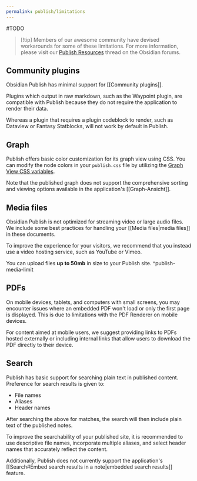 ```yaml
---
permalink: publish/limitations
---
```

#TODO
> [!tip] Members of our awesome community have devised workarounds for some of these limitations. For more information, please visit our [Publish Resources](https://forum.obsidian.md/t/obsidian-publish-resources/74582) thread on the Obsidian forums.

## Community plugins

Obsidian Publish has minimal support for [[Community plugins]]. 

Plugins which output in raw markdown, such as the Waypoint plugin, are compatible with Publish because they do not require the application to render their data. 

Whereas a plugin that requires a plugin codeblock to render, such as Dataview or Fantasy Statblocks, will not work by default in Publish. 

## Graph

Publish offers basic color customization for its graph view using CSS. You can modify the node colors in your `publish.css` file by utilizing the [Graph View CSS variables](https://docs.obsidian.md/Reference/CSS+variables/Plugins/Graph).

Note that the published graph does not support the comprehensive sorting and viewing options available in the application's [[Graph-Ansicht]].

## Media files

Obsidian Publish is not optimized for streaming video or large audio files. We include some best practices for handling your [[Media files|media files]] in these documents. 

To improve the experience for your visitors, we recommend that you instead use a video hosting service, such as YouTube or Vimeo.

You can upload files **up to 50mb** in size to your Publish site. ^publish-media-limit

## PDFs

On mobile devices, tablets, and computers with small screens, you may encounter issues where an embedded PDF won't load or only the first page is displayed. This is due to limitations with the PDF Renderer on mobile devices. 

For content aimed at mobile users, we suggest providing links to PDFs hosted externally or including internal links that allow users to download the PDF directly to their device.

## Search

Publish has basic support for searching plain text in published content. Preference for search results is given to:

- File names
- Aliases
- Header names

After searching the above for matches, the search will then include plain text of the published notes.

To improve the searchability of your published site, it is recommended to use descriptive file names, incorporate multiple aliases, and select header names that accurately reflect the content.

Additionally, Publish does not currently support the application's [[Search#Embed search results in a note|embedded search results]] feature.

